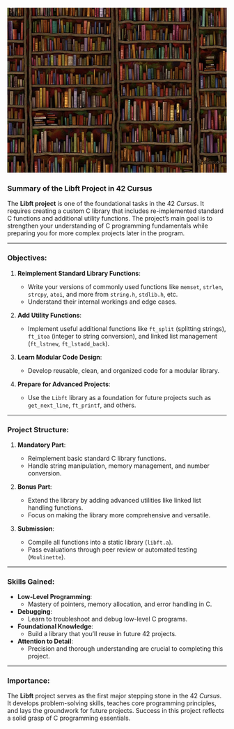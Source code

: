 ![ALt text](https://raw.githubusercontent.com/abdo-skhairi/libft/refs/heads/main/library.jpg)

### Summary of the Libft Project in 42 Cursus

The **Libft project** is one of the foundational tasks in the 42 *Cursus*. It requires creating a custom C library that includes re-implemented standard C functions and additional utility functions. The project’s main goal is to strengthen your understanding of C programming fundamentals while preparing you for more complex projects later in the program.

---

### Objectives:
1. **Reimplement Standard Library Functions**:  
   - Write your versions of commonly used functions like `memset`, `strlen`, `strcpy`, `atoi`, and more from `string.h`, `stdlib.h`, etc.  
   - Understand their internal workings and edge cases.

2. **Add Utility Functions**:  
   - Implement useful additional functions like `ft_split` (splitting strings), `ft_itoa` (integer to string conversion), and linked list management (`ft_lstnew`, `ft_lstadd_back`).

3. **Learn Modular Code Design**:  
   - Develop reusable, clean, and organized code for a modular library.  

4. **Prepare for Advanced Projects**:  
   - Use the `Libft` library as a foundation for future projects such as `get_next_line`, `ft_printf`, and others.

---

### Project Structure:
1. **Mandatory Part**:  
   - Reimplement basic standard C library functions.  
   - Handle string manipulation, memory management, and number conversion.

2. **Bonus Part**:  
   - Extend the library by adding advanced utilities like linked list handling functions.  
   - Focus on making the library more comprehensive and versatile.

3. **Submission**:  
   - Compile all functions into a static library (`libft.a`).  
   - Pass evaluations through peer review or automated testing (`Moulinette`).

---

### Skills Gained:
- **Low-Level Programming**:  
  - Mastery of pointers, memory allocation, and error handling in C.  
- **Debugging**:  
  - Learn to troubleshoot and debug low-level C programs.  
- **Foundational Knowledge**:  
  - Build a library that you’ll reuse in future 42 projects.  
- **Attention to Detail**:  
  - Precision and thorough understanding are crucial to completing this project.

---

### Importance:
The **Libft** project serves as the first major stepping stone in the 42 *Cursus*. It develops problem-solving skills, teaches core programming principles, and lays the groundwork for future projects. Success in this project reflects a solid grasp of C programming essentials.
